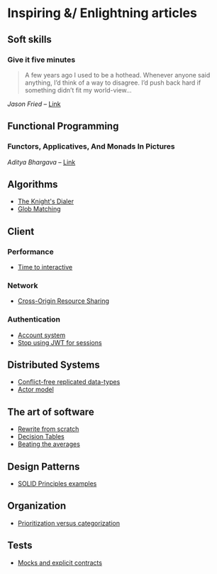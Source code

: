 # Inspiring &/ Enlightning articles

## Soft skills

### Give it five minutes

> A few years ago I used to be a hothead. Whenever anyone said anything,
I’d think of a way to disagree. I’d push back hard if something didn’t fit my world-view...

*Jason Fried* – [Link](https://signalvnoise.com/posts/3124-give-it-five-minutes)

## Functional Programming

### Functors, Applicatives, And Monads In Pictures

*Aditya Bhargava* – [Link](http://adit.io/posts/2013-04-17-functors,_applicatives,_and_monads_in_pictures.html)

## Algorithms

+ [The Knight's Dialer](https://hackernoon.com/google-interview-questions-deconstructed-the-knights-dialer-f780d516f029)
+ [Glob Matching](https://thecodebarbarian.com/algorithm-interview-questions-in-js-glob-matching.html)

## Client

### Performance

+ [Time to interactive](https://philipwalton.com/articles/idle-until-urgent/)

### Network

+ [Cross-Origin Resource Sharing](http://performantcode.com/web/do-you-really-know-cors)

### Authentication

+ [Account system](https://blog.plan99.net/building-account-systems-f790bf5fdbe0)
+ [Stop using JWT for sessions](http://cryto.net/~joepie91/blog/2016/06/13/stop-using-jwt-for-sessions/)


## Distributed Systems

+ [Conflict-free replicated data-types](https://medium.com/@istanbul_techie/a-look-at-conflict-free-replicated-data-types-crdt-221a5f629e7e)
+ [Actor model](https://www.brianstorti.com/the-actor-model/)

## The art of software

+ [Rewrite from scratch](https://www.joelonsoftware.com/2000/04/06/things-you-should-never-do-part-i/)
+ [Decision Tables](https://www.hillelwayne.com/post/decision-tables/)
+ [Beating the averages](http://www.paulgraham.com/avg.html)

## Design Patterns

+ [SOLID Principles examples](https://blog.scottlogic.com/2018/06/26/solid-principles.html)

## Organization

+ [Prioritization versus categorization](https://adamdrake.com/dont-categorize-prioritize.html)

## Tests

+ [Mocks and explicit contracts](http://blog.plataformatec.com.br/2015/10/mocks-and-explicit-contracts/)
